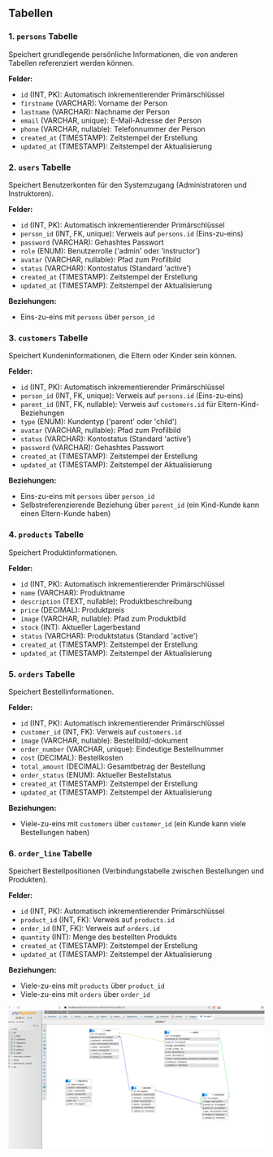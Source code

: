 ## Tabellen

### 1. `persons` Tabelle
Speichert grundlegende persönliche Informationen, die von anderen Tabellen referenziert werden können.

**Felder:**
- `id` (INT, PK): Automatisch inkrementierender Primärschlüssel
- `firstname` (VARCHAR): Vorname der Person
- `lastname` (VARCHAR): Nachname der Person
- `email` (VARCHAR, unique): E-Mail-Adresse der Person
- `phone` (VARCHAR, nullable): Telefonnummer der Person
- `created_at` (TIMESTAMP): Zeitstempel der Erstellung
- `updated_at` (TIMESTAMP): Zeitstempel der Aktualisierung

### 2. `users` Tabelle
Speichert Benutzerkonten für den Systemzugang (Administratoren und Instruktoren).

**Felder:**
- `id` (INT, PK): Automatisch inkrementierender Primärschlüssel
- `person_id` (INT, FK, unique): Verweis auf `persons.id` (Eins-zu-eins)
- `password` (VARCHAR): Gehashtes Passwort
- `role` (ENUM): Benutzerrolle ('admin' oder 'instructor')
- `avatar` (VARCHAR, nullable): Pfad zum Profilbild
- `status` (VARCHAR): Kontostatus (Standard 'active')
- `created_at` (TIMESTAMP): Zeitstempel der Erstellung
- `updated_at` (TIMESTAMP): Zeitstempel der Aktualisierung

**Beziehungen:**
- Eins-zu-eins mit `persons` über `person_id`

### 3. `customers` Tabelle
Speichert Kundeninformationen, die Eltern oder Kinder sein können.

**Felder:**
- `id` (INT, PK): Automatisch inkrementierender Primärschlüssel
- `person_id` (INT, FK, unique): Verweis auf `persons.id` (Eins-zu-eins)
- `parent_id` (INT, FK, nullable): Verweis auf `customers.id` für Eltern-Kind-Beziehungen
- `type` (ENUM): Kundentyp ('parent' oder 'child')
- `avatar` (VARCHAR, nullable): Pfad zum Profilbild
- `status` (VARCHAR): Kontostatus (Standard 'active')
- `password` (VARCHAR): Gehashtes Passwort
- `created_at` (TIMESTAMP): Zeitstempel der Erstellung
- `updated_at` (TIMESTAMP): Zeitstempel der Aktualisierung

**Beziehungen:**
- Eins-zu-eins mit `persons` über `person_id`
- Selbstreferenzierende Beziehung über `parent_id` (ein Kind-Kunde kann einen Eltern-Kunde haben)

### 4. `products` Tabelle
Speichert Produktinformationen.

**Felder:**
- `id` (INT, PK): Automatisch inkrementierender Primärschlüssel
- `name` (VARCHAR): Produktname
- `description` (TEXT, nullable): Produktbeschreibung
- `price` (DECIMAL): Produktpreis
- `image` (VARCHAR, nullable): Pfad zum Produktbild
- `stock` (INT): Aktueller Lagerbestand
- `status` (VARCHAR): Produktstatus (Standard 'active')
- `created_at` (TIMESTAMP): Zeitstempel der Erstellung
- `updated_at` (TIMESTAMP): Zeitstempel der Aktualisierung

### 5. `orders` Tabelle
Speichert Bestellinformationen.

**Felder:**
- `id` (INT, PK): Automatisch inkrementierender Primärschlüssel
- `customer_id` (INT, FK): Verweis auf `customers.id`
- `image` (VARCHAR, nullable): Bestellbild/-dokument
- `order_number` (VARCHAR, unique): Eindeutige Bestellnummer
- `cost` (DECIMAL): Bestellkosten
- `total_amount` (DECIMAL): Gesamtbetrag der Bestellung
- `order_status` (ENUM): Aktueller Bestellstatus
- `created_at` (TIMESTAMP): Zeitstempel der Erstellung
- `updated_at` (TIMESTAMP): Zeitstempel der Aktualisierung

**Beziehungen:**
- Viele-zu-eins mit `customers` über `customer_id` (ein Kunde kann viele Bestellungen haben)

### 6. `order_line` Tabelle
Speichert Bestellpositionen (Verbindungstabelle zwischen Bestellungen und Produkten).

**Felder:**
- `id` (INT, PK): Automatisch inkrementierender Primärschlüssel
- `product_id` (INT, FK): Verweis auf `products.id`
- `order_id` (INT, FK): Verweis auf `orders.id`
- `quantity` (INT): Menge des bestellten Produkts
- `created_at` (TIMESTAMP): Zeitstempel der Erstellung
- `updated_at` (TIMESTAMP): Zeitstempel der Aktualisierung

**Beziehungen:**
- Viele-zu-eins mit `products` über `product_id`
- Viele-zu-eins mit `orders` über `order_id`

![Diagramm der Datenbank](/digram_database.png)


